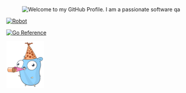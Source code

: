 <p align='center' style='margin: 16px 4px 8px;'>
    <img src="https://readme-typing-svg.herokuapp.com?font=Fira+Code&pause=1000&color=54A6FF&center=true&vCenter=true&multiline=true&width=710&height=70&lines=Welcome+to+my+GitHub+Profile;I+am+a+passionate+software+qa+" alt="Welcome to my GitHub Profile. I am a passionate  software qa" />
</p>






 [![Robot](https://img.shields.io/badge/Robot-00ADD8?style=flat&logo=robot&logoColor=white)](https://sites.google.com/view/tavakoli/home)

 [![Go Reference](https://pkg.go.dev/badge/golang.org/x/debug.svg)](https://pkg.go.dev/golang.org/x/debug) 

 
 <img src="https://github.com/mjavadtavakoli/library_manager/blob/main/gopher.svg" width="100"/>
